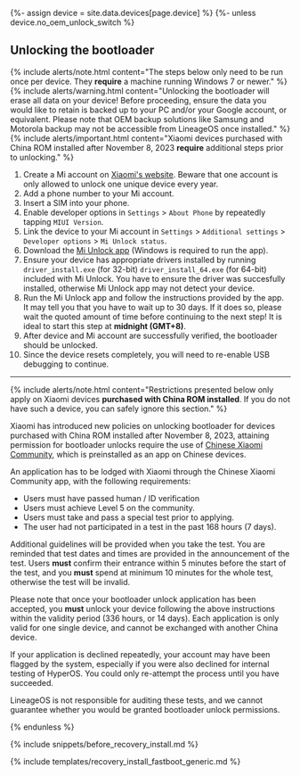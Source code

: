{%- assign device = site.data.devices[page.device] %}
{%- unless device.no_oem_unlock_switch %}
## Unlocking the bootloader

{% include alerts/note.html content="The steps below only need to be run once per device. They **require** a machine running Windows 7 or newer." %}
{% include alerts/warning.html content="Unlocking the bootloader will erase all data on your device! Before proceeding, ensure the data you would like to retain is backed up to your PC and/or your Google account, or equivalent. Please note that OEM backup solutions like Samsung and Motorola backup may not be accessible from LineageOS once installed." %}
{% include alerts/important.html content="Xiaomi devices purchased with China ROM installed after November 8, 2023 **require** additional steps prior to unlocking." %}

1. Create a Mi account on [Xiaomi's website](https://global.account.xiaomi.com/pass/register). Beware that one account is only allowed to unlock one unique device every year.
2. Add a phone number to your Mi account.
3. Insert a SIM into your phone.
4. Enable developer options in `Settings` > `About Phone` by repeatedly tapping `MIUI Version`.
5. Link the device to your Mi account in `Settings` > `Additional settings` > `Developer options` > `Mi Unlock status`.
6. Download the [Mi Unlock app](https://en.miui.com/unlock/download_en.html) (Windows is required to run the app).
7. Ensure your device has appropriate drivers installed by running `driver_install.exe` (for 32-bit) `driver_install_64.exe` (for 64-bit) included with Mi Unlock. You have to ensure the driver was succesfully installed, otherwise Mi Unlock app may not detect your device.
8. Run the Mi Unlock app and follow the instructions provided by the app. It may tell you that you have to wait up to 30 days. If it does so, please wait the quoted amount of time before continuing to the next step! It is ideal to start this step at **midnight (GMT+8)**.
9. After device and Mi account are successfully verified, the bootloader should be unlocked.
10. Since the device resets completely, you will need to re-enable USB debugging to continue.

---

{% include alerts/note.html content="Restrictions presented below only apply on Xiaomi devices **purchased with China ROM installed**. If you do not have such a device, you can safely ignore this section." %}

Xiaomi has introduced new policies on unlocking bootloader for devices purchased with China ROM installed after November 8, 2023, attaining permission for bootloader unlocks require the use of [Chinese Xiaomi Community](https://www.xiaomi.cn), which is preinstalled as an app on Chinese devices.

An application has to be lodged with Xiaomi through the Chinese Xiaomi Community app, with the following requirements:
* Users must have passed human / ID verification
* Users must achieve Level 5 on the community.
* Users must take and pass a special test prior to applying.
* The user had not participated in a test in the past 168 hours (7 days).

Additional guidelines will be provided when you take the test. You are reminded that test dates and times are provided in the announcement of the test. Users **must** confirm their entrance within 5 minutes before the start of the test, and you **must** spend at minimum 10 minutes for the whole test, otherwise the test will be invalid.

Please note that once your bootloader unlock application has been accepted, you **must** unlock your device following the above instructions within the validity period (336 hours, or 14 days). Each application is only valid for one single device, and cannot be exchanged with another China device.

If your application is declined repeatedly, your account may have been flagged by the system, especially if you were also declined for internal testing of HyperOS. You could only re-attempt the process until you have succeeded.

LineageOS is not responsible for auditing these tests, and we cannot guarantee whether you would be granted bootloader unlock permissions.

{% endunless %}

{% include snippets/before_recovery_install.md %}

{% include templates/recovery_install_fastboot_generic.md %}
